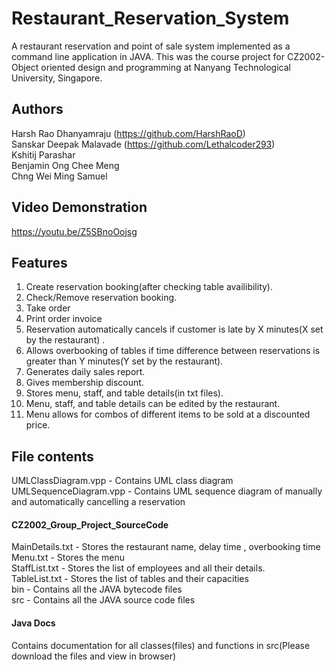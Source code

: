 # Restaurant_Reservation_System
A restaurant reservation and point of sale system implemented as a command line application in JAVA. This was the course project for CZ2002-Object oriented design and programming at Nanyang Technological University, Singapore. 
## Authors
Harsh Rao Dhanyamraju (https://github.com/HarshRaoD)  
Sanskar Deepak Malavade (https://github.com/Lethalcoder293)  
Kshitij Parashar   
Benjamin Ong Chee Meng  
Chng Wei Ming Samuel  
## Video Demonstration
https://youtu.be/Z5SBnoOojsg  
## Features
1. Create reservation booking(after checking table availibility).  
2. Check/Remove reservation booking.  
3. Take order  
4. Print order invoice  
5. Reservation automatically cancels if customer is late by X minutes(X set by the restaurant) .  
6. Allows overbooking of tables if time difference between reservations is greater than Y minutes(Y set by the restaurant).  
7. Generates daily sales report.  
8. Gives membership discount.  
9. Stores menu, staff, and table details(in txt files).  
10. Menu, staff, and table details can be edited by the restaurant.  
11. Menu allows for combos of different items to be sold at a discounted price.  
## File contents
UMLClassDiagram.vpp - Contains UML class diagram  
UMLSequenceDiagram.vpp - Contains UML sequence diagram of manually and automatically cancelling a reservation  
#### CZ2002_Group_Project_SourceCode
MainDetails.txt - Stores the restaurant name, delay time , overbooking time  
Menu.txt - Stores the menu   
StaffList.txt - Stores the list of employees and all their details.  
TableList.txt - Stores the list of tables and their capacities  
bin - Contains all the JAVA bytecode files  
src - Contains all the JAVA source code files  
#### Java Docs
Contains documentation for all classes(files) and functions in src(Please download the files and view in browser)  
